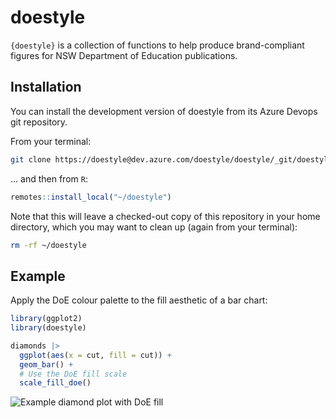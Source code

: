 <!-- README.md is generated from README.Rmd. Please edit that file -->

# doestyle

<!-- badges: start -->
<!-- badges: end -->

`{doestyle}` is a collection of functions to help produce
brand-compliant figures for NSW Department of Education publications.

## Installation

You can install the development version of doestyle from its Azure
Devops git repository.

From your terminal:

``` bash
git clone https://doestyle@dev.azure.com/doestyle/doestyle/_git/doestyle ~/doestyle
```

… and then from `R`:

``` r
remotes::install_local("~/doestyle")
```

Note that this will leave a checked-out copy of this repository in your
home directory, which you may want to clean up (again from your
terminal):

``` bash
rm -rf ~/doestyle
```

## Example

Apply the DoE colour palette to the fill aesthetic of a bar chart:

``` r
library(ggplot2)
library(doestyle)

diamonds |>
  ggplot(aes(x = cut, fill = cut)) +
  geom_bar() +
  # Use the DoE fill scale
  scale_fill_doe()
```

![Example diamond plot with DoE
fill](man/figures/README-fig-example.png)
